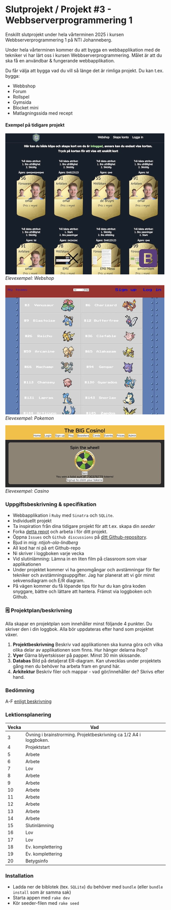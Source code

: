 # Slutprojekt / Projekt #3 - Webbserverprogrammering 1
Enskillt slutprojekt under hela vårterminen 2025 i kursen Webbserverprogrammering 1 på NTI Johanneberg.

Under hela vårterminen kommer du att bygga en webbapplikation med de tekniker vi har lärt oss i kursen Webbserverprogrammering. Målet är att du ska få en användbar & fungerande webbapplikation.

Du får välja att bygga vad du vill så länge det är rimliga projekt. Du kan t.ex. bygga:

 - Webbshop
 - Forum
 - Rollspel
 - Gymsida
 - Blocket mini
 - Matlagningssida med recept

#### Exempel på tidigare projekt

![Webshop](docs/img/OmrFifa.jpg)  
*Elevexempel: Webshop*

![Pokemon](docs/img/LBFPokemon.jpg)  
*Elevexempel: Pokemon*

![Casino](docs/img/CasinoArkBra.jpg)  
*Elevexempel: Casino*

### Uppgiftsbeskrivning & specifikation
- Webbapplikation i `Ruby` med `Sinatra` och `SQLite`. 
- Individuellt projekt
- Ta inspiration från dina tidigare projekt för att t.ex. skapa din _seeder_
- Forka [detta repot](https://github.com/ntijoh-ola-lindberg/wsp1-slutprojekt) och arbeta i för ditt projekt.
- Öppna `Issues` och `Github discussions` på [ditt Github-repository](https://docs.github.com/en/repositories/managing-your-repositorys-settings-and-features/enabling-features-for-your-repository).
- Bjud in mig: _ntijoh-ola-lindberg_
- All kod har ni på ert Github-repo
- Ni skriver i loggboken varje vecka
- Vid slutinlämning: Lämna in en liten film på classroom som visar applikationen
- Under projektet kommer vi ha genomgångar och avstämningar för fler tekniker och avstämningsuppgifter. Jag har planerat att vi gör minst sekvensdiagram och E/R diagram.
- På vägen kommer du få löpande tips för hur du kan göra koden snyggare, bättre och lättare att hantera. Främst via loggboken och Github.

### 🗒️ Projektplan/beskrivning

Alla skapar en projektplan som innehåller minst följande 4 punkter. Du skriver den i din loggbok. Alla bör uppdateras efter hand som projektet växer.

1. __Projektbeskrivning__ Beskriv vad applikationen ska kunna göra och vilka olika delar av applikationen som finns. Hur hänger delarna ihop?
2. __Vyer__ Gärna blyertskisser på papper. Minst 30 min skissande.
3. __Databas__ Bild på detaljerat ER-diagram. Kan utvecklas under projektets gång men du behöver ha arbeta fram en grund här.
4. __Arkitektur__ Beskriv filer och mappar - vad gör/innehåller de? Skrivs efter hand.

### Bedömning

A-F [enligt beskrivning](https://github.com/ntijoh/WTF24/blob/main/Bed%C3%B6mning%20Webbserver%201.md)

### Lektionsplanering

| Vecka 	| Vad                                    	    |
|-------	|---------------------------------------------|
| 3     	| Övning i brainstrorming. Projektbeskrivning ca 1/2 A4 i loggboken.              |
| 4     	| Projektstart                                |
| 5     	| Arbete                                 	    |
| 6   	  | Arbete                              	      |
| 7     	| Lov                                 	      |
| 8     	| Arbete                                 	    |
| 9     	| Arbete                                 	    |
| 10     	| Arbete                                 	    |
| 11     	| Arbete                                 	    |
| 12     	| Arbete                                 	    |
| 13     	| Arbete                                 	    |
| 14    	| Arbete                                 	    |
| 15     	| Slutinlämning                               |
| 16     	| Lov                                 	      |
| 17     	| Lov                                 	      |
| 18    	| Ev. komplettering                           |
| 19      | Ev. komplettering                           |
| 20      | Betygsinfo                                  |

### Installation

- Ladda ner de biblotek (tex. `SQLite`) du behöver med `bundle` (eller `bundle install` som är samma sak)
- Starta appen med `rake dev`
- Kör seeder-filen med `rake seed`
